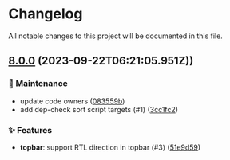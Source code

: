 # Changelog

All notable changes to this project will be documented in this file.
## [8.0.0](https://github.com/AxisCommunications/fluent-components/compare/2bd9f2ac94b512349dd4699e8dc1986fe2e08843...v8.0.0) (2023-09-22T06:21:05.951Z))

### 🚧 Maintenance

  - update code owners ([083559b](https://github.com/AxisCommunications/fluent-components/commit/083559b615642f3bf61d8a37694e73089e60c334))
  - add dep-check sort script targets (#1) ([3cc1fc2](https://github.com/AxisCommunications/fluent-components/commit/3cc1fc2442d73f70f13504e2ec266ac526d280f3))

### ✨ Features

  - **topbar**: support RTL direction in topbar (#3) ([51e9d59](https://github.com/AxisCommunications/fluent-components/commit/51e9d5946f3b2242e76c5615f9f09944b9ab50d6))

